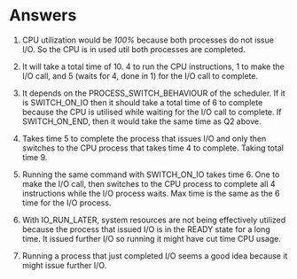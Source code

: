# Answers

1. CPU utilization would be *100%* because both processes do not issue I/O.
So the CPU is in used util both processes are completed.

2. It will take a total time of 10. 4 to run the CPU instructions, 1 to make the I/O call,
and 5 (waits for 4, done in 1) for the I/O call to complete.

3. It depends on the PROCESS_SWITCH_BEHAVIOUR of the scheduler. If it is SWITCH_ON_IO then
it should take a total time of 6 to complete because the CPU is utilised while waiting for the
I/O call to complete. If SWITCH_ON_END, then it would take the same time as Q2 above.

4. Takes time 5 to complete the process that issues I/O and only then switches to the CPU process
that takes time 4 to complete. Taking total time 9.

5. Running the same command with SWITCH_ON_IO takes time 6. One to make the I/O call, then switches to the CPU
process to complete all 4 instructions while the I/O process waits. Max time is the same as the 6 time for the I/O process.

6. With IO_RUN_LATER, system resources are not being effectively utilized because the process that issued I/O
is in the READY state for a long time. It issued further I/O so running it might have cut time CPU usage.

7. Running a process that just completed I/O seems a good idea because it might issue further I/O.

